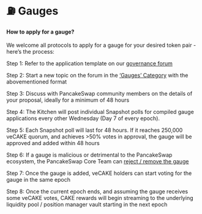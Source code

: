 # ⛽ Gauges

#### How to apply for a gauge?

We welcome all protocols to apply for a gauge for your desired token pair - here’s the process:

Step 1: Refer to the application template on our [governance forum](https://forum.pancakeswap.finance/t/gauges-application-guidelines/46)

Step 2: Start a new topic on the forum in the [‘Gauges’ Category](https://forum.pancakeswap.finance/c/gauges/) with the abovementioned format

Step 3: Discuss with PancakeSwap community members on the details of your proposal, ideally for a minimum of 48 hours

Step 4: The Kitchen will post individual Snapshot polls for compiled gauge applications every other Wednesday (Day 7 of every epoch).

Step 5: Each Snapshot poll will last for 48 hours. If it reaches 250,000 veCAKE quorum, and achieves >50% votes in approval, the gauge will be approved and added within 48 hours

Step 6: If a gauge is malicious or detrimental to the PancakeSwap ecosystem, the PancakeSwap Core Team can [reject / remove the gauge](../../governance-and-tokenomics/governance-new.md#veto)

Step 7: Once the gauge is added, veCAKE holders can start voting for the gauge in the same epoch

Step 8: Once the current epoch ends, and assuming the gauge receives some veCAKE votes, CAKE rewards will begin streaming to the underlying liquidity pool / position manager vault starting in the next epoch
